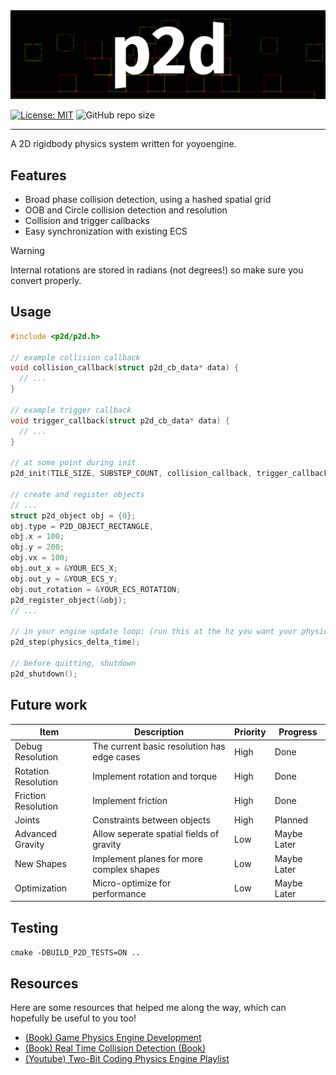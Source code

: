 <div align="center">
    <picture style="width: 100%; height: auto;">
        <source srcset=".github/media/p2dlogo.png"  media="(prefers-color-scheme: dark)">
        <img src=".github/media/p2dlogo.png">
    </picture>
</div>

[![License: MIT](https://img.shields.io/badge/License-MIT-yellow.svg)](https://opensource.org/licenses/MIT)
![GitHub repo size](https://img.shields.io/github/repo-size/yoyoengine/p2d)

---

A 2D rigidbody physics system written for yoyoengine.

## Features

- Broad phase collision detection, using a hashed spatial grid
- OOB and Circle collision detection and resolution
- Collision and trigger callbacks
- Easy synchronization with existing ECS

> [!WARNING]  
> Internal rotations are stored in radians (not degrees!) so make sure you convert properly.

## Usage

```c
#include <p2d/p2d.h>

// example collision callback
void collision_callback(struct p2d_cb_data* data) {
  // ...
}

// example trigger callback
void trigger_callback(struct p2d_cb_data* data) {
  // ...
}

// at some point during init
p2d_init(TILE_SIZE, SUBSTEP_COUNT, collision_callback, trigger_callback);

// create and register objects
// ...
struct p2d_object obj = {0};
obj.type = P2D_OBJECT_RECTANGLE,
obj.x = 100;
obj.y = 200;
obj.vx = 100;
obj.out_x = &YOUR_ECS_X;
obj.out_y = &YOUR_ECS_Y;
obj.out_rotation = &YOUR_ECS_ROTATION;
p2d_register_object(&obj);
// ...

// in your engine update loop: (run this at the hz you want your physics to run at)
p2d_step(physics_delta_time);

// before quitting, shutdown
p2d_shutdown();
```

## Future work

| Item                | Description                                 | Priority | Progress        |
|---------------------|---------------------------------------------|----------|-----------------|
| Debug Resolution    | The current basic resolution has edge cases | High     | Done            |
| Rotation Resolution | Implement rotation and torque               | High     | Done            |
| Friction Resolution | Implement friction                          | High     | Done            |
| Joints              | Constraints between objects                 | High     | Planned         |
| Advanced Gravity    | Allow seperate spatial fields of gravity    | Low      | Maybe Later     |
| New Shapes          | Implement planes for more complex shapes    | Low      | Maybe Later     |
| Optimization        | Micro-optimize for performance              | Low      | Maybe Later     |

## Testing

`cmake -DBUILD_P2D_TESTS=ON ..`

## Resources

Here are some resources that helped me along the way, which can hopefully be useful to you too!

- [(Book) Game Physics Engine Development](https://www.amazon.com/Game-Physics-Engine-Development-Commercial-Grade/dp/0123819768)
- [(Book) Real Time Collision Detection (Book)](https://a.co/d/g9Rpjsk)
- [(Youtube) Two-Bit Coding Physics Engine Playlist](https://www.youtube.com/playlist?list=PLSlpr6o9vURwq3oxVZSimY8iC-cdd3kIs)
